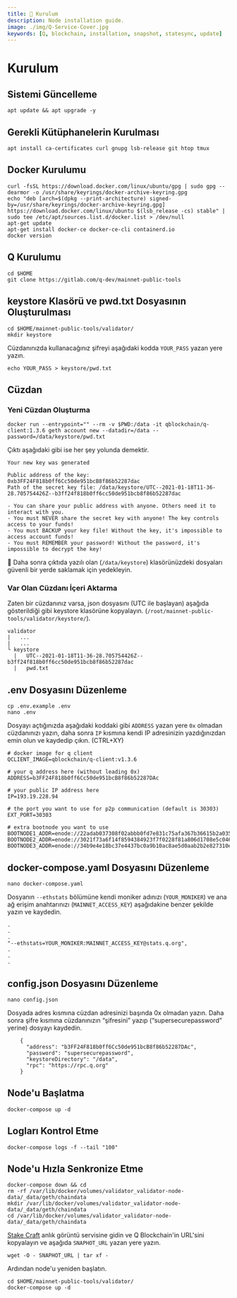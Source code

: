 ```yaml
---
title: 💾 Kurulum
description: Node installation guide.
image: ./img/Q-Service-Cover.jpg
keywords: [Q, blockchain, installation, snapshot, statesync, update]
---
```


# Kurulum

## Sistemi Güncelleme
```shell
apt update && apt upgrade -y
```

## Gerekli Kütüphanelerin Kurulması
```shell
apt install ca-certificates curl gnupg lsb-release git htop tmux
```

## Docker Kurulumu
```shell
curl -fsSL https://download.docker.com/linux/ubuntu/gpg | sudo gpg --dearmor -o /usr/share/keyrings/docker-archive-keyring.gpg
echo "deb [arch=$(dpkg --print-architecture) signed-by=/usr/share/keyrings/docker-archive-keyring.gpg] https://download.docker.com/linux/ubuntu $(lsb_release -cs) stable" | sudo tee /etc/apt/sources.list.d/docker.list > /dev/null
apt-get update
apt-get install docker-ce docker-ce-cli containerd.io
docker version
```

## Q Kurulumu
```
cd $HOME
git clone https://gitlab.com/q-dev/mainnet-public-tools
```

## keystore Klasörü ve pwd.txt Dosyasının Oluşturulması
```
cd $HOME/mainnet-public-tools/validator/
mkdir keystore
```

Cüzdanınızda kullanacağınız şifreyi aşağıdaki kodda `YOUR_PASS` yazan yere yazın.
```
echo YOUR_PASS > keystore/pwd.txt
```

## Cüzdan

### Yeni Cüzdan Oluşturma
```shell 
docker run --entrypoint="" --rm -v $PWD:/data -it qblockchain/q-client:1.3.6 geth account new --datadir=/data --password=/data/keystore/pwd.txt
```
Çıktı aşağıdaki gibi ise her şey yolunda demektir.
```
Your new key was generated

Public address of the key:   0xb3FF24F818b0ff6Cc50de951bcB8f86b52287dac
Path of the secret key file: /data/keystore/UTC--2021-01-18T11-36-28.705754426Z--b3ff24f818b0ff6cc50de951bcb8f86b52287dac

- You can share your public address with anyone. Others need it to interact with you.
- You must NEVER share the secret key with anyone! The key controls access to your funds!
- You must BACKUP your key file! Without the key, it's impossible to access account funds!
- You must REMEMBER your password! Without the password, it's impossible to decrypt the key!
```
🔴 Daha sonra çıktıda yazılı olan (`/data/keystore`) klasörünüzdeki dosyaları güvenli bir yerde saklamak için yedekleyin.

### Var Olan Cüzdanı İçeri Aktarma
Zaten bir cüzdanınız varsa, json dosyasını (UTC ile başlayan) aşağıda gösterildiği gibi keystore klasörüne kopyalayın. (`/root/mainnet-public-tools/validator/keystore/`).
```
validator
|   ...
|   ...
└ keystore
  |   UTC--2021-01-18T11-36-28.705754426Z--b3ff24f818b0ff6cc50de951bcb8f86b52287dac
  |   pwd.txt
```

## .env Dosyasını Düzenleme

```shell
cp .env.example .env
nano .env
```
Dosyayı açtığınızda aşağıdaki koddaki gibi `ADDRESS` yazan yere `0x` olmadan cüzdanınızı yazın,
daha sonra `IP` kısmına kendi IP adresinizin yazdığınızdan emin olun ve kaydedip çıkın. (CTRL+XY)
```
# docker image for q client
QCLIENT_IMAGE=qblockchain/q-client:v1.3.6

# your q address here (without leading 0x)
ADDRESS=b3FF24F818b0ff6Cc50de951bcB8f86b52287DAc

# your public IP address here
IP=193.19.228.94

# the port you want to use for p2p communication (default is 30303)
EXT_PORT=30303

# extra bootnode you want to use
BOOTNODE1_ADDR=enode://22adab037308f02abbb0fd7e831c75afa367b36615b2a0358a5c4673912cf384de6c8e688371822488622ebee383aeea5d41087160cb70484a9f1671876871b1@bootnode.q.org:30301
BOOTNODE2_ADDR=enode://3021f73a6f14f8594384923f7f0228f81a806d1708e5c046db12661bdce6b0f10625fae12771aa36f7a4d1f110d4e5a589bf3d34ec4b1d2c6d10e382d90f6983@extrabootnode.q.org:30314
BOOTNODE3_ADDR=enode://34b9e4e18bc37e4437bc0a9b10ac8ae5d0aab2b2e827310e90ec1012e818d07962b162d98e083ec5487e0cf87d1ffefb46332ec05209ec82fb675ae7afe3e241@extrabootnode.q.org:30315
```

## docker-compose.yaml Dosyasını Düzenleme
```
nano docker-compose.yaml
```
Dosyanın `--ethstats` bölümüne kendi moniker adınızı (`YOUR_MONIKER`) ve ana ağ erişim anahtarınızı (`MAINNET_ACCESS_KEY`) aşağıdakine benzer şekilde yazın ve kaydedin.
```
.
.
.
"--ethstats=YOUR_MONIKER:MAINNET_ACCESS_KEY@stats.q.org",
.
.
.
```

## config.json Dosyasını Düzenleme
```
nano config.json
```
Dosyada adres kısmına cüzdan adresinizi başında 0x olmadan yazın.
Daha sonra şifre kısmına cüzdanınızın “şifresini” yazıp (“supersecurepassword” yerine) dosyayı kaydedin.
```
    {
      "address": "b3FF24F818b0ff6Cc50de951bcB8f86b52287DAc",
      "password": "supersecurepassword",
      "keystoreDirectory": "/data",
      "rpc": "https://rpc.q.org"
    }
```

## Node'u Başlatma
```shell
docker-compose up -d
```

## Logları Kontrol Etme
```
docker-compose logs -f --tail "100"
```

## Node'u Hızla Senkronize Etme
 ```shell 
docker-compose down && cd
rm -rf /var/lib/docker/volumes/validator_validator-node-data/_data/geth/chaindata
mkdir /var/lib/docker/volumes/validator_validator-node-data/_data/geth/chaindata
cd /var/lib/docker/volumes/validator_validator-node-data/_data/geth/chaindata
```

[Stake Craft](https://snapshots.stakecraft.com/) anlık görüntü servisine gidin ve Q Blockchain'in URL'sini kopyalayın ve aşağıda `SNAPHOT_URL` yazan yere yazın.
```
wget -O - SNAPHOT_URL | tar xf -
```

Ardından node'u yeniden başlatın.
```
cd $HOME/mainnet-public-tools/validator/
docker-compose up -d
```

​
